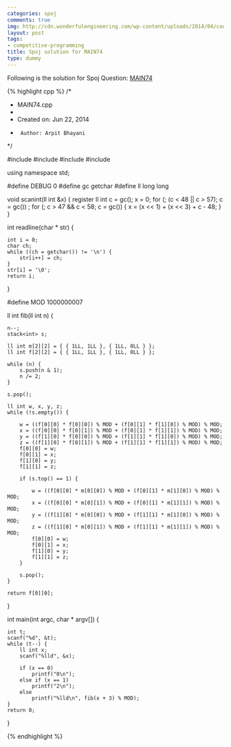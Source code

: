 ```yaml
---
categories: spoj
comments: true
img: http://cdn.wonderfulengineering.com/wp-content/uploads/2014/04/code-wallpaper-6.png
layout: post
tags:
- competitive-programming
title: Spoj solution for MAIN74
type: dummy
---
```


Following is the solution for Spoj Question: [MAIN74](http://www.spoj.com/problems/MAIN74/)

{% highlight cpp %}
/*
 * MAIN74.cpp
 *
 *  Created on: Jun 22, 2014
 *      Author: Arpit Bhayani
 */

#include <stack>
#include <cstdio>
#include <cstdlib>
#include <iostream>

using namespace std;

#define DEBUG 0
#define gc getchar
#define ll long long

void scanint(ll int &x) {
	register ll int c = gc();
	x = 0;
	for (; (c < 48 || c > 57); c = gc())
		;
	for (; c > 47 && c < 58; c = gc()) {
		x = (x << 1) + (x << 3) + c - 48;
	}
}

int readline(char * str) {

	int i = 0;
	char ch;
	while ((ch = getchar()) != '\n') {
		str[i++] = ch;
	}
	str[i] = '\0';
	return i;
}

#define MOD 1000000007

ll int fib(ll int n) {

	n--;
	stack<int> s;

	ll int m[2][2] = { { 1LL, 1LL }, { 1LL, 0LL } };
	ll int f[2][2] = { { 1LL, 1LL }, { 1LL, 0LL } };

	while (n) {
		s.push(n & 1);
		n /= 2;
	}

	s.pop();

	ll int w, x, y, z;
	while (!s.empty()) {

		w = ((f[0][0] * f[0][0]) % MOD + (f[0][1] * f[1][0]) % MOD) % MOD;
		x = ((f[0][0] * f[0][1]) % MOD + (f[0][1] * f[1][1]) % MOD) % MOD;
		y = ((f[1][0] * f[0][0]) % MOD + (f[1][1] * f[1][0]) % MOD) % MOD;
		z = ((f[1][0] * f[0][1]) % MOD + (f[1][1] * f[1][1]) % MOD) % MOD;
		f[0][0] = w;
		f[0][1] = x;
		f[1][0] = y;
		f[1][1] = z;

		if (s.top() == 1) {

			w = ((f[0][0] * m[0][0]) % MOD + (f[0][1] * m[1][0]) % MOD) % MOD;
			x = ((f[0][0] * m[0][1]) % MOD + (f[0][1] * m[1][1]) % MOD) % MOD;
			y = ((f[1][0] * m[0][0]) % MOD + (f[1][1] * m[1][0]) % MOD) % MOD;
			z = ((f[1][0] * m[0][1]) % MOD + (f[1][1] * m[1][1]) % MOD) % MOD;
			f[0][0] = w;
			f[0][1] = x;
			f[1][0] = y;
			f[1][1] = z;
		}

		s.pop();
	}

	return f[0][0];
}

int main(int argc, char * argv[]) {

	int t;
	scanf("%d", &t);
	while (t--) {
		ll int x;
		scanf("%lld", &x);

		if (x == 0)
			printf("0\n");
		else if (x == 1)
			printf("2\n");
		else
			printf("%lld\n", fib(x + 3) % MOD);
	}
	return 0;
}

{% endhighlight %}